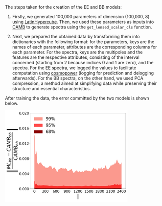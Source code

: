 The steps taken for the creation of the EE and BB models:

1. Firstly, we generated 100,000 parameters of dimension (100,000, 8) using [LatinHypercube](https://docs.scipy.org/doc/scipy/reference/generated/scipy.stats.qmc.LatinHypercube.html#scipy.stats.qmc.LatinHypercube). Then, we used these parameters as inputs into [CAMB](https://camb.readthedocs.io/en/latest/) to generate spectra using the `get_lensed_scalar_cls` function.
   
2. Next, we prepared the obtained data by transforming them into dictionaries with the following format: for the parameters, keys are the names of each parameter, attributes are the corresponding columns for each parameter. For the spectra, keys are the multipoles and the features are the respective attributes, consisting of the interval concerned (starting from 2 because indices 0 and 1 are zero), and the spectra. For the EE spectra, we logged the values to facilitate computation using [cosmopower](https://github.com/alessiospuriomancini/cosmopower) (logging for prediction and delogging afterwards). For the BB spectra, on the other hand, we used PCA compression, a method aimed at simplifying data while preserving their structure and essential characteristics.

After training the data, the error committed by the two models is shown below.

<img src="https://raw.githubusercontent.com/jusdelio/QuickBBEE/main/Notebook/Errors_truth_NN/BB.png" width="400">


